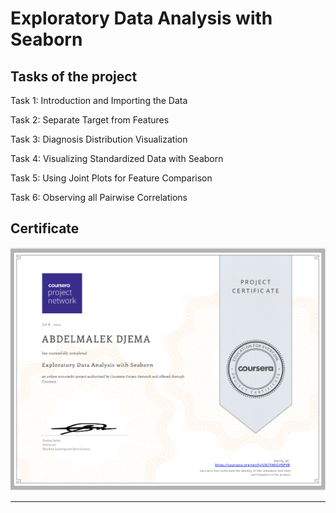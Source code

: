 # Exploratory Data Analysis with Seaborn

## Tasks of the project

Task 1: Introduction and Importing the Data

Task 2: Separate Target from Features

Task 3: Diagnosis Distribution Visualization

Task 4: Visualizing Standardized Data with Seaborn

Task 5: Using Joint Plots for Feature Comparison 

Task 6: Observing all Pairwise Correlations

## Certificate

![Certificate Image](https://github.com/Abdelmalek-Djemaa/Exploratory-Data-Analysis-with-Seaborn/blob/2b020274a3627368c74fa77e4a1f59c296bf4436/Certificate.png)


---
